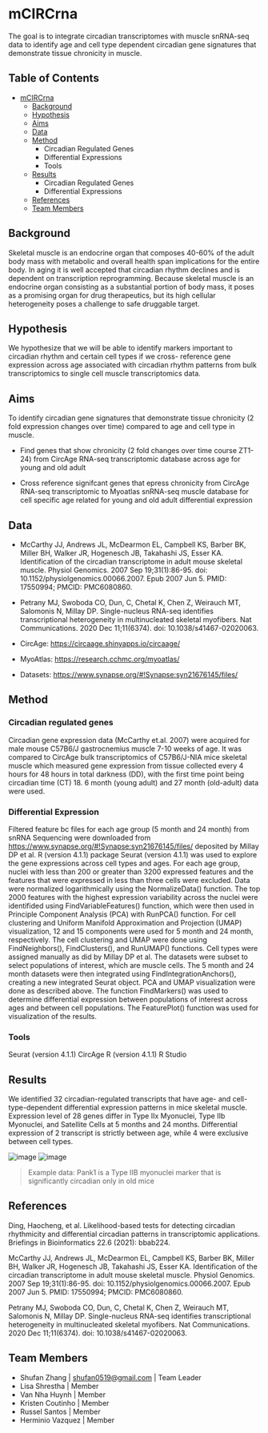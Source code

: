 # mCIRCrna
The goal is to integrate circadian transcriptomes with muscle snRNA-seq data to identify age and cell type dependent circadian gene signatures that demonstrate tissue chronicity in muscle.


## Table of Contents

- [mCIRCrna](#team-repo-template)
    - [Background](#background)
    - [Hypothesis](#hypothesis)
    - [Aims](#aims)
    - [Data](#data)
    - [Method](#method)
        - Circadian Regulated Genes
        - Differential Expressions
        - Tools
    - [Results](#results)
        - Circadian Regulated Genes
        - Differential Expressions
    - [References](#references)
    - [Team Members](#team-members)

## Background

Skeletal muscle is an endocrine organ that composes 40-60% of the adult body mass with  metabolic and overall health span implications for the entire body. In aging it is well accepted that circadian rhythm declines and is dependent on transcription reprogramming. Because skeletal muscle is an endocrine organ consisting as a substantial portion of body mass, it poses as a promising organ for drug therapeutics, but its high cellular heterogeneity poses a challenge to safe druggable target. 

## Hypothesis

We hypothesize that we will be able to identify markers important to circadian rhythm and certain cell types if we cross- reference gene expression across age associated with circadian rhythm patterns from bulk transcriptomics to single cell muscle transcriptomics data.


## Aims

To identify circadian gene signatures that demonstrate tissue chronicity (2 fold expression changes over time) compared to age and cell type in muscle.

- Find genes that show chronicity (2 fold changes over time course ZT1-24) from CircAge RNA-seq transcriptomic database across age for young and old adult

- Cross reference signifcant genes that epress chronicity from CircAge RNA-seq transcriptomic to Myoatlas snRNA-seq muscle database for cell specific age related for young and old adult differential expression

## Data

- McCarthy JJ, Andrews JL, McDearmon EL, Campbell KS, Barber BK, Miller BH, Walker JR, Hogenesch JB, Takahashi JS, Esser KA. Identification of the circadian transcriptome in adult mouse skeletal muscle. Physiol Genomics. 2007 Sep 19;31(1):86-95. doi: 10.1152/physiolgenomics.00066.2007. Epub 2007 Jun 5. PMID: 17550994; PMCID: PMC6080860.

- Petrany MJ, Swoboda CO, Dun, C, Chetal K, Chen Z, Weirauch MT, Salomonis N, Millay DP. Single-nucleus RNA-seq identifies transcriptional heterogeneity in multinucleated skeletal myofibers. Nat Communications. 2020 Dec 11;11(6374). doi: 10.1038/s41467-02020063.

- CircAge: https://circaage.shinyapps.io/circaage/

- MyoAtlas: https://research.cchmc.org/myoatlas/

- Datasets: https://www.synapse.org/#!Synapse:syn21676145/files/

## Method

### Circadian regulated genes
Circadian gene expression data (McCarthy et.al. 2007) were acquired for male mouse C57B6/J gastrocnemius muscle 7-10 weeks of age. It was compared to CircAge bulk transcriptomics of C57B6/J-NIA mice skeletal muscle which measured gene expression from tissue collected every 4 hours for 48 hours in total darkness (DD), with the first time point being circadian time (CT) 18. 6 month (young adult) and 27 month (old-adult) data were used.

### Differential Expression
Filtered feature bc files for each age group (5 month and 24 month) from snRNA Sequencing were downloaded from https://www.synapse.org/#!Synapse:syn21676145/files/ deposited by Millay DP et al. R (version 4.1.1) package Seurat (version 4.1.1) was used to explore the gene expressions across cell types and ages. For each age group, nuclei with less than 200 or greater than 3200 expressed features and the features that were expressed in less than three cells were excluded. Data were normalized logarithmically using the NormalizeData() function. The top 2000 features with the highest expression variability across the nuclei were identifided using FindVariableFeatures() function, which were then used in Principle Component Analysis (PCA) with RunPCA() function. For cell clustering and Uniform Manifold Approximation and Projection (UMAP) visualization, 12 and 15 components were used for 5 month and 24 month, respectively. The cell clustering and UMAP were done using FindNeighbors(), FindClusters(), and RunUMAP() functions. Cell types were assigned manually as did by Millay DP et al. The datasets were subset to select populations of interest, which are muscle cells. 
The 5 month and 24 month datasets were then integrated using FindIntegrationAnchors(), creating a new integrated Seurat object. PCA and UMAP visualization were done as described above. The function FindMarkers() was used to determine differential expression between populations of interest across ages and between cell populations. The FeaturePlot() function was used for visualization of the results. 


### Tools
Seurat (version 4.1.1)
CircAge
R (version 4.1.1)
R Studio

## Results
We identified 32 circadian-regulated transcripts that have age- and cell-type-dependent differential expression patterns in mice skeletal muscle. Expression level of 28 genes differ in Type IIx Myonuclei, Type IIb Myonuclei, and Satellite Cells at 5 months and 24 months. Differential expression of 2 transcript is strictly between age, while 4 were exclusive between cell types.


![image](https://user-images.githubusercontent.com/107160194/183271995-ffd29786-3719-4034-b519-2aa3e0401c2f.png)
![image](https://user-images.githubusercontent.com/107160194/183272331-ee82a2fe-1cbe-43b4-baea-782a096e4c5f.png)
 > Example data: Pank1 is a Type IIB myonuclei marker that is significantly circadian only in old mice

## References
Ding, Haocheng, et al. Likelihood-based tests for detecting circadian rhythmicity and differential circadian patterns in transcriptomic applications. Briefings in Bioinformatics 22.6 (2021): bbab224.

McCarthy JJ, Andrews JL, McDearmon EL, Campbell KS, Barber BK, Miller BH, Walker JR, Hogenesch JB, Takahashi JS, Esser KA. Identification of the circadian transcriptome in adult mouse skeletal muscle. Physiol Genomics. 2007 Sep 19;31(1):86-95. doi: 10.1152/physiolgenomics.00066.2007. Epub 2007 Jun 5. PMID: 17550994; PMCID: PMC6080860.

Petrany MJ, Swoboda CO, Dun, C, Chetal K, Chen Z, Weirauch MT, Salomonis N, Millay DP. Single-nucleus RNA-seq identifies transcriptional heterogeneity in multinucleated skeletal myofibers. Nat Communications. 2020 Dec 11;11(6374). doi: 10.1038/s41467-02020063.

## Team Members

- Shufan Zhang | shufan0519@gmail.com | Team Leader  
- Lisa Shrestha | Member
- Van Nha Huynh | Member
- Kristen Coutinho | Member
- Russel Santos | Member
- Herminio Vazquez | Member

